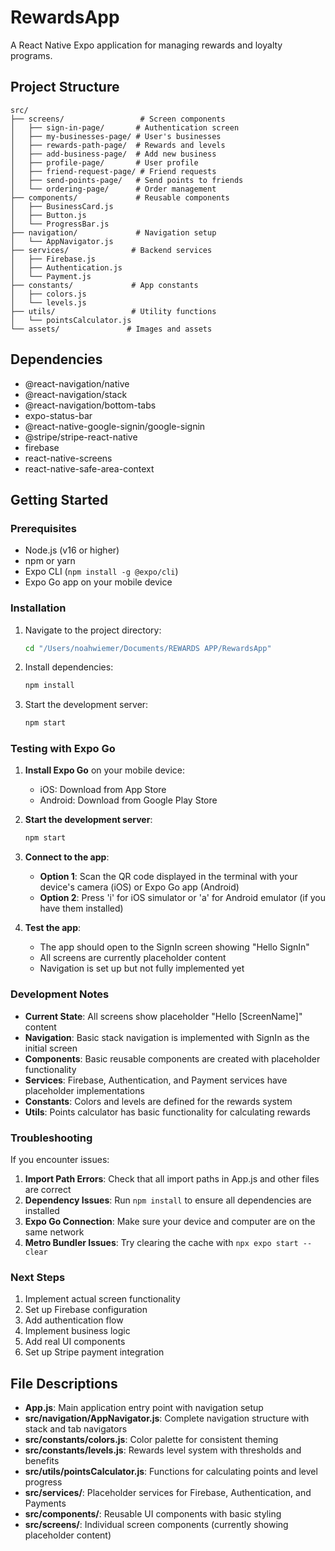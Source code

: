# RewardsApp

A React Native Expo application for managing rewards and loyalty programs.

## Project Structure

```
src/
├── screens/                 # Screen components
│   ├── sign-in-page/       # Authentication screen
│   ├── my-businesses-page/ # User's businesses
│   ├── rewards-path-page/  # Rewards and levels
│   ├── add-business-page/  # Add new business
│   ├── profile-page/       # User profile
│   ├── friend-request-page/ # Friend requests
│   ├── send-points-page/   # Send points to friends
│   └── ordering-page/      # Order management
├── components/             # Reusable components
│   ├── BusinessCard.js
│   ├── Button.js
│   └── ProgressBar.js
├── navigation/             # Navigation setup
│   └── AppNavigator.js
├── services/              # Backend services
│   ├── Firebase.js
│   ├── Authentication.js
│   └── Payment.js
├── constants/             # App constants
│   ├── colors.js
│   └── levels.js
├── utils/                 # Utility functions
│   └── pointsCalculator.js
└── assets/               # Images and assets
```

## Dependencies

- @react-navigation/native
- @react-navigation/stack
- @react-navigation/bottom-tabs
- expo-status-bar
- @react-native-google-signin/google-signin
- @stripe/stripe-react-native
- firebase
- react-native-screens
- react-native-safe-area-context

## Getting Started

### Prerequisites

- Node.js (v16 or higher)
- npm or yarn
- Expo CLI (`npm install -g @expo/cli`)
- Expo Go app on your mobile device

### Installation

1. Navigate to the project directory:
   ```bash
   cd "/Users/noahwiemer/Documents/REWARDS APP/RewardsApp"
   ```

2. Install dependencies:
   ```bash
   npm install
   ```

3. Start the development server:
   ```bash
   npm start
   ```

### Testing with Expo Go

1. **Install Expo Go** on your mobile device:
   - iOS: Download from App Store
   - Android: Download from Google Play Store

2. **Start the development server**:
   ```bash
   npm start
   ```

3. **Connect to the app**:
   - **Option 1**: Scan the QR code displayed in the terminal with your device's camera (iOS) or Expo Go app (Android)
   - **Option 2**: Press 'i' for iOS simulator or 'a' for Android emulator (if you have them installed)

4. **Test the app**:
   - The app should open to the SignIn screen showing "Hello SignIn"
   - All screens are currently placeholder content
   - Navigation is set up but not fully implemented yet

### Development Notes

- **Current State**: All screens show placeholder "Hello [ScreenName]" content
- **Navigation**: Basic stack navigation is implemented with SignIn as the initial screen
- **Components**: Basic reusable components are created with placeholder functionality
- **Services**: Firebase, Authentication, and Payment services have placeholder implementations
- **Constants**: Colors and levels are defined for the rewards system
- **Utils**: Points calculator has basic functionality for calculating rewards

### Troubleshooting

If you encounter issues:

1. **Import Path Errors**: Check that all import paths in App.js and other files are correct
2. **Dependency Issues**: Run `npm install` to ensure all dependencies are installed
3. **Expo Go Connection**: Make sure your device and computer are on the same network
4. **Metro Bundler Issues**: Try clearing the cache with `npx expo start --clear`

### Next Steps

1. Implement actual screen functionality
2. Set up Firebase configuration
3. Add authentication flow
4. Implement business logic
5. Add real UI components
6. Set up Stripe payment integration

## File Descriptions

- **App.js**: Main application entry point with navigation setup
- **src/navigation/AppNavigator.js**: Complete navigation structure with stack and tab navigators
- **src/constants/colors.js**: Color palette for consistent theming
- **src/constants/levels.js**: Rewards level system with thresholds and benefits
- **src/utils/pointsCalculator.js**: Functions for calculating points and level progress
- **src/services/**: Placeholder services for Firebase, Authentication, and Payments
- **src/components/**: Reusable UI components with basic styling
- **src/screens/**: Individual screen components (currently showing placeholder content)

